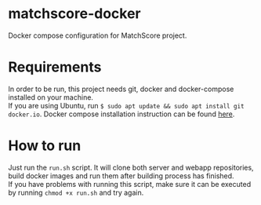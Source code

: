 # matchscore-docker  
Docker compose configuration for MatchScore project.  

# Requirements  
In order to be run, this project needs git, docker and docker-compose installed on your machine.  
If you are using Ubuntu, run `$ sudo apt update && sudo apt install git docker.io`. 
Docker compose installation instruction can be found [here](https://docs.docker.com/compose/install/).  

# How to run  
Just run the `run.sh` script. It will clone both server and webapp repositories, build docker images and run them after building process has finished.  
If you have problems with running this script, make sure it can be executed by running `chmod +x run.sh` and try again.
